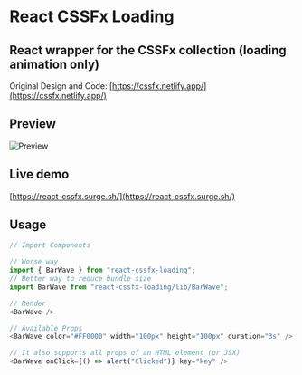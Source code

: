 # React CSSFx Loading

## React wrapper for the CSSFx collection (loading animation only)

Original Design and Code: [https://cssfx.netlify.app/](https://cssfx.netlify.app/)

## Preview

![Preview](https://res.cloudinary.com/naptest/image/upload/v1634719726/cssfx_ecuj37.gif)

## Live demo

[https://react-cssfx.surge.sh/](https://react-cssfx.surge.sh/)

## Usage

```javascript
// Import Components

// Worse way
import { BarWave } from "react-cssfx-loading";
// Better way to reduce bundle size
import BarWave from "react-cssfx-loading/lib/BarWave";

// Render
<BarWave />

// Available Props
<BarWave color="#FF0000" width="100px" height="100px" duration="3s" />

// It also supports all props of an HTML element (or JSX)
<BarWave onClick={() => alert("Clicked")} key="key" />
```
